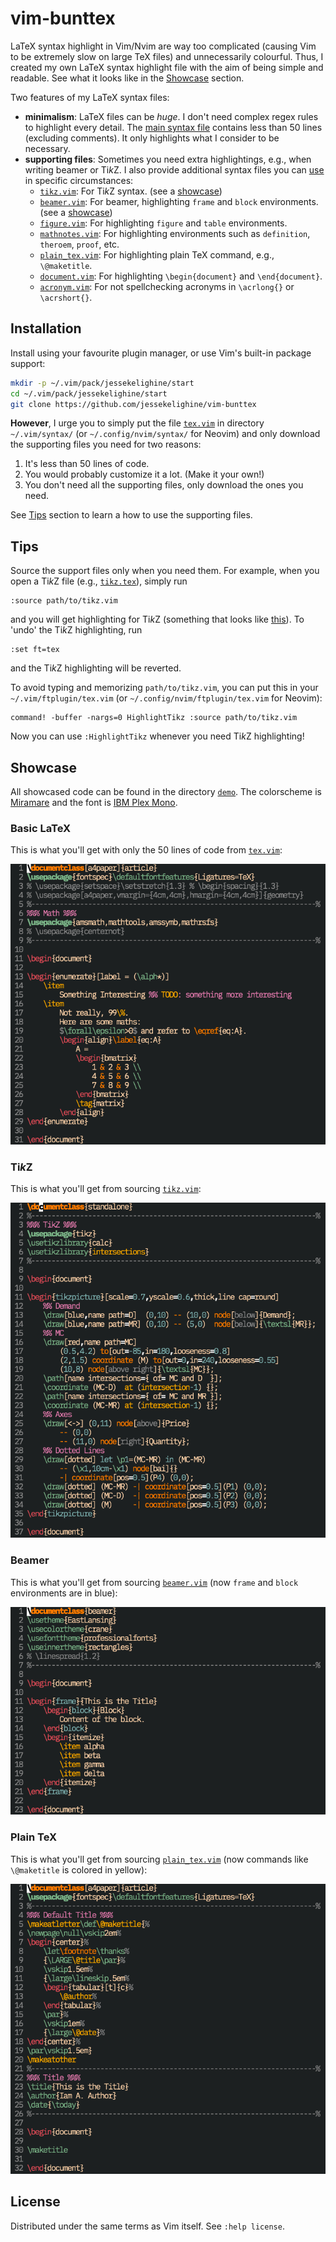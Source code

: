 # vim-bunttex

LaTeX syntax highlight in Vim/Nvim are way too complicated (causing Vim to be extremely slow on large TeX files) and unnecessarily colourful.
Thus, I created my own LaTeX syntax highlight file with the aim of being simple and readable.
See what it looks like in the [Showcase](#showcase) section.

Two features of my LaTeX syntax files:

- **minimalism**:
  LaTeX files can be *huge*.
  I don't need complex regex rules to highlight every detail.
  The [main syntax file](syntax/tex.vim) contains less than 50 lines (excluding comments).
  It only highlights what I consider to be necessary.
- **supporting files**:
  Sometimes you need extra highlightings, e.g., when writing beamer or Ti*k*Z.
  I also provide additional syntax files you can [use](#tips) in specific circumstances:
	- [`tikz.vim`](syntax-additional/tikz.vim): For Ti*k*Z syntax. (see a [showcase](#tikz))
	- [`beamer.vim`](syntax-additional/beamer.vim): For beamer, highlighting `frame` and `block` environments. (see a [showcase](#beamer))
	- [`figure.vim`](syntax-additional/figure.vim): For highlighting `figure` and `table` environments.
	- [`mathnotes.vim`](syntax-additional/mathnotes.vim): For highlighting environments such as `definition`, `theroem`, `proof`, etc.
	- [`plain_tex.vim`](syntax-additional/plain_tex.vim): For highlighting plain TeX command, e.g., `\@maketitle`.
	- [`document.vim`](syntax-additional/document.vim): For highlighting `\begin{document}` and `\end{document}`.
	- [`acronym.vim`](syntax-additional/acronym.vim): For not spellchecking acronyms in `\acrlong{}` or `\acrshort{}`.

## Installation

Install using your favourite plugin manager, or use Vim's built-in package
support:
```sh
mkdir -p ~/.vim/pack/jessekelighine/start
cd ~/.vim/pack/jessekelighine/start
git clone https://github.com/jessekelighine/vim-bunttex
```

**However**, I urge you to simply put the file [`tex.vim`](syntax/tex.vim) in directory `~/.vim/syntax/` (or `~/.config/nvim/syntax/` for Neovim)
and only download the supporting files you need for two reasons:

1. It's less than 50 lines of code.
2. You would probably customize it a lot. (Make it your own!)
3. You don't need all the supporting files, only download the ones you need.

See [Tips](#tips) section to learn a how to use the supporting files.

## Tips

Source the support files only when you need them.
For example, when you open a Ti*k*Z file (e.g., [`tikz.tex`](demo/tikz.tex)),
simply run
```vim
:source path/to/tikz.vim
```
and you will get highlighting for Ti*k*Z (something that looks like [this](#tikz)).
To 'undo' the Ti*k*Z highlighting, run
```vim
:set ft=tex
```
and the Ti*k*Z highlighting will be reverted.

To avoid typing and memorizing `path/to/tikz.vim`,
you can put this in your `~/.vim/ftplugin/tex.vim` (or `~/.config/nvim/ftplugin/tex.vim` for Neovim):
```vim
command! -buffer -nargs=0 HighlightTikz :source path/to/tikz.vim
```
Now you can use `:HighlightTikz` whenever you need Ti*k*Z highlighting!

## Showcase

All showcased code can be found in the directory [`demo`](demo).
The colorscheme is [Miramare](https://github.com/franbach/miramare) and
the font is [IBM Plex Mono](https://www.ibm.com/plex/).

### Basic LaTeX

This is what you'll get with only the 50 lines of code from [`tex.vim`](syntax/tex.vim):

![basic-latex](showcase/basic-latex.png)

### Ti*k*Z

This is what you'll get from sourcing [`tikz.vim`](syntax-additional/tikz.vim):

![tikz](showcase/tikz.png)

### Beamer

This is what you'll get from sourcing [`beamer.vim`](syntax-additional/beamer.vim)
(now `frame` and `block` environments are in blue):

![beamer](showcase/beamer.png)

### Plain TeX

This is what you'll get from sourcing [`plain_tex.vim`](syntax-additional/plain_tex.vim)
(now commands like `\@maketitle` is colored in yellow):

![plain-tex](showcase/plain-tex.png)

## License

Distributed under the same terms as Vim itself. See `:help license`.
